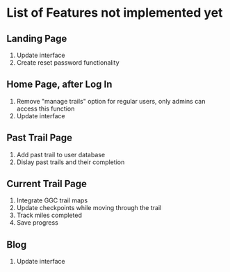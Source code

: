 # List of Features not implemented yet
## Landing Page
1. Update interface
2. Create reset password functionality
## Home Page, after Log In
1. Remove "manage trails" option for regular users, only admins can access this function
2. Update interface 
## Past Trail Page
1. Add past trail to user database
2. Dislay past trails and their completion 
## Current Trail Page
1. Integrate GGC trail maps
2. Update checkpoints while moving through the trail
3. Track miles completed
4. Save progress
## Blog
1. Update interface

